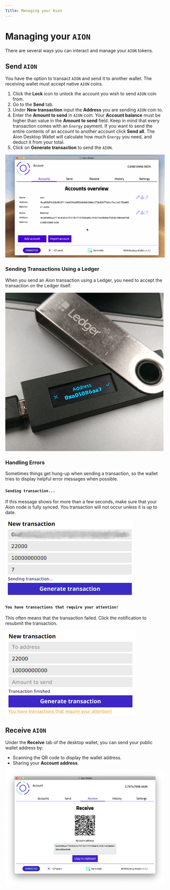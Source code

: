 ```yaml
---
Title: Managing your Aion
---
```


# Managing your `AION`

There are several ways you can interact and manage your `AION` tokens.

## Send `AION`

You have the option to transact `AION` and send it to another wallet. The receiving wallet must accept native `AION` coins.

1. Click the **Lock** icon to unlock the account you wish to send `AION` coin from.
2. Go to the **Send** tab.
3. Under **New transaction** input the **Address** you are sending `AION` coin to.
4. Enter the **Amount to send** in `AION` coin. Your **Account balance** must be higher than value in the **Amount to send** field. Keep in mind that every transaction comes with an `Energy` payment. If you want to send the entire contents of an account to another account click **Send all**. The Aion Desktop Wallet will calculate how much `Energy` you need, and deduct it from your total.
5. Click on **Generate transaction** to send the `AION`.

![Sending Tokens from One Account to Another](images/mac-send-tokens.gif)

### Sending Transactions Using a Ledger

When you send an Aion transaction using a Ledger, you need to accept the transaction on the Ledger itself.

![Accept transaction on Ledger](images/ledger-accept-transaction.png)

### Handling Errors

Sometimes things get hung-up when sending a transaction, so the wallet tries to display helpful error messages when possible.

#### `Sending transaction...`

If this message shows for more than a few seconds, make sure that your Aion node is fully synced. You transaction will not occur unless it is up to date.

![Node not synced error.](images/error-node-not-synced.png)

#### `You have transactions that require your attention!`

This often means that the transaction failed. Click the notification to resubmit the transaction.

![Failed to send error](images/error-failed-to-send.png)

## Receive `AION`

Under the **Receive** tab of the desktop wallet, you can send your public wallet address by:

- Scanning the QR code to display the wallet address.
- Sharing your **Account address**.

![Aion Desktop Wallet send tab](images/mac-receive-token-screen.png)